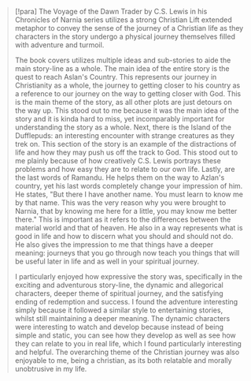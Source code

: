 > [!para]
> The Voyage of the Dawn Trader by C.S. Lewis in his Chronicles of Narnia series utilizes a strong Christian Lift extended metaphor to convey the sense of the journey of a Christian life as they characters in the story undergo a physical journey themselves filled with adventure and turmoil.
> 
> The book covers utilizes multiple ideas and sub-stories to aide the main story-line as a whole. The main idea of the entire story is the quest to reach Aslan's Country. This represents our journey in Christianity as a whole, the journey to getting closer to his country as a reference to our journey on the way to getting closer with God. This is the main theme of the story, as all other plots are just detours on the way up. This stood out to me because it was the main idea of the story and it is kinda hard to miss, yet incomparably important for understanding the story as a whole. Next, there is the Island of the Dufflepuds: an interesting encounter with strange creatures as they trek on. This section of the story is an example of the distractions of life and how they may push us off the track to God. This stood out to me plainly because of how creatively C.S. Lewis portrays these problems and how easy they are to relate to our own life. Lastly, are the last words of Ramandu. He helps them on the way to Azlan's country, yet his last words completely change your impression of him. He states, "But there I have another name. You must learn to know me by that name. This was the very reason why you were brought to Narnia, that by knowing me here for a little, you may know me better there." This is important as it refers to the differences between the material world and that of heaven. He also in a way represents what is good in life and how to discern what you should and should not do. He also gives the impression to me that things have a deeper meaning: journeys that you go through now teach you things that will be useful later in life and as well in your spiritual journey.
> 
> I particularly enjoyed how expressive the story was, specifically in the exciting and adventurous story-line, the dynamic and allegorical characters, deeper theme of spiritual journey, and the satisfying ending of redemption and success. I found the adventure interesting simply because it followed a similar style to entertaining stories, whilst still maintaining a deeper meaning. The dynamic characters were interesting to watch and develop because instead of being simple and static, you can see how they develop as well as see how they can relate to you in real life, which I found particularly interesting and helpful. The overarching theme of the Christian journey was also enjoyable to me, being a christian, as its both relatable and morally unobtrusive in my life.

